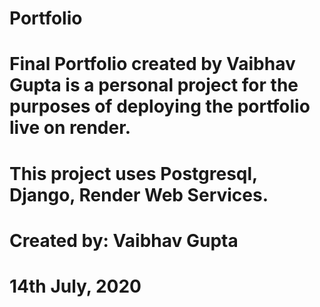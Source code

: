 # Portfolio
# Final Portfolio created by Vaibhav Gupta is a personal project for the purposes of deploying the portfolio live on render.
# This project uses Postgresql, Django, Render Web Services.
# Created by: Vaibhav Gupta
# 14th July, 2020

